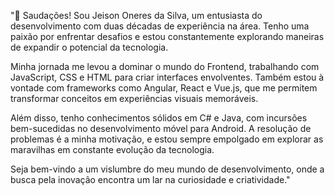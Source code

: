 "👋 Saudações! Sou Jeison Oneres da Silva, um entusiasta do desenvolvimento com duas décadas de experiência na área. Tenho uma paixão por enfrentar desafios e estou constantemente explorando maneiras de expandir o potencial da tecnologia.

Minha jornada me levou a dominar o mundo do Frontend, trabalhando com JavaScript, CSS e HTML para criar interfaces envolventes. Também estou à vontade com frameworks como Angular, React e Vue.js, que me permitem transformar conceitos em experiências visuais memoráveis.

Além disso, tenho conhecimentos sólidos em C# e Java, com incursões bem-sucedidas no desenvolvimento móvel para Android. A resolução de problemas é a minha motivação, e estou sempre empolgado em explorar as maravilhas em constante evolução da tecnologia.

Seja bem-vindo a um vislumbre do meu mundo de desenvolvimento, onde a busca pela inovação encontra um lar na curiosidade e criatividade." 